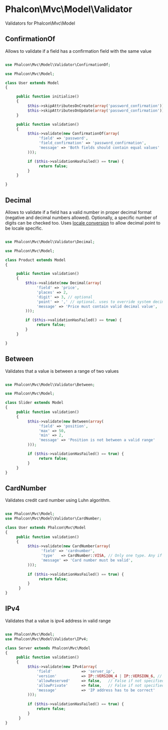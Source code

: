 
Phalcon\Mvc\Model\Validator
===========================

Validators for Phalcon\Mvc\Model

ConfirmationOf
--------------
Allows to validate if a field has a confirmation field with the same value

```php

use Phalcon\Mvc\Model\Validator\ConfirmationOf;

use Phalcon\Mvc\Model;

class User extends Model
{

     public function initialize()
     {
          $this->skipAttributesOnCreate(array('password_confirmation'));
          $this->skipAttributesOnUpdate(array('password_confirmation'));
     }

     public function validation()
     {
          $this->validate(new ConfirmationOf(array(
               'field' => 'password',
               'field_confirmation' => 'password_confirmation',
               'message' => 'Both fields should contain equal values'
          )));

          if ($this->validationHasFailed() == true) {
               return false;
          }
     }

}

```

Decimal
-------
Allows to validate if a field has a valid number in proper decimal format (negative and decimal numbers allowed).
Optionally, a specific number of digits can be checked too. Uses [locale conversion](http://www.php.net/manual/en/function.localeconv.php) to allow decimal point to be locale specific.

```php

use Phalcon\Mvc\Model\Validator\Decimal;

use Phalcon\Mvc\Model;

class Product extends Model
{

     public function validation()
     {
         $this->validate(new Decimal(array(
              'field' => 'price',
              'places' => 2,
              'digit' => 3, // optional
              'point' => ',' // optional. uses to override system decimal point
              'message' => 'Price must contain valid decimal value',
         )));

         if ($this->validationHasFailed() == true) {
              return false;
         }
     }

}

```

Between
-------
Validates that a value is between a range of two values

```php

use Phalcon\Mvc\Model\Validator\Between;

use Phalcon\Mvc\Model;

class Slider extends Model
{
     public function validation()
     {
          $this->validate(new Between(array(
               'field' => 'position',
               'max' => 50,
               'min' => 2,
               'message' => 'Position is not between a valid range'
          )));

          if ($this->validationHasFailed() == true) {
               return false;
          }
     }
}

```

CardNumber
-------
Validates credit card number using Luhn algorithm.

```php

use Phalcon\Mvc\Model;
use Phalcon\Mvc\Model\Validator\CardNumber;

class User extends Phalcon\Mvc\Model
{
     public function validation()
     {
          $this->validate(new CardNumber(array(
                'field' => 'cardnumber',
                'type'   => CardNumber::VISA, // Only one type. Any if not specified
                'message' => 'Card number must be valid',
          )));
 
          if ($this->validationHasFailed() == true) {
               return false;
          }
      }
}

```

IPv4
-------
Validates that a value is ipv4 address in valid range

```php

use Phalcon\Mvc\Model;
use Phalcon\Mvc\Model\Validator\IPv4;

class Server extends Phalcon\Mvc\Model
{
     public function validation()
     {
          $this->validate(new IPv4(array(
              'field'             => 'server_ip',
              'version'           => IP::VERSION_4 | IP::VERSION_6, // v6 and v4. The same if not specified
              'allowReserved'     => false,   // False if not specified. Ignored for v6
              'allowPrivate'      => false,   // False if not specified
              'message'           => 'IP address has to be correct'
          )));
 
          if ($this->validationHasFailed() == true) {
              return false;
          }
      }
}

```
